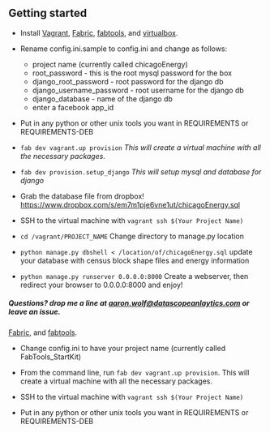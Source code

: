 Getting started
---------------

* Install [Vagrant](http://vagrantup.com),
  [Fabric](http://fabric.readthedocs.org/en/1.8/installation.html),
  [fabtools](http://fabtools.readthedocs.org/en/latest/), and [virtualbox](https://www.virtualbox.org/wiki/Downloads).

* Rename config.ini.sample to config.ini and change as follows:
  * project name (currently called chicagoEnergy)
  * root_password - this is the root mysql password for the box
  * django\_root\_password - root password for the django db
  * django\_username\_password - root username for the django db
  * django_database - name of the django db
  * enter a facebook app_id

* Put in any python or other unix tools you want in REQUIREMENTS or REQUIREMENTS-DEB

* ```fab dev vagrant.up provision``` _This will create a virtual machine with all the necessary packages._

* ```fab dev provision.setup_django``` _This will setup mysql and database for django_

* Grab the database file from dropbox! https://www.dropbox.com/s/em7m1pje6vne1ut/chicagoEnergy.sql

* SSH to the virtual machine with `vagrant ssh $(Your Project Name)`

* ```cd /vagrant/PROJECT_NAME``` Change directory to manage.py location

* ```python manage.py dbshell < /location/of/chicagoEnergy.sql``` update your database with census block shape files and energy information

* ```python manage.py runserver 0.0.0.0:8000``` Create a webserver, then redirect your browser to 0.0.0.0:8000 and enjoy!

##### Questions? drop me a line at aaron.wolf@datascopeanlaytics.com or leave an issue.
  [Fabric](http://fabric.readthedocs.org/en/latest/installation.html),
  and [fabtools](http://fabtools.readthedocs.org/en/latest/).

* Change config.ini to have your project name (currently called FabTools_StartKit)

* From the command line, run `fab dev vagrant.up provision`. This will
  create a virtual machine with all the necessary packages.

* SSH to the virtual machine with `vagrant ssh $(Your Project Name)`

* Put in any python or other unix tools you want in REQUIREMENTS or REQUIREMENTS-DEB
